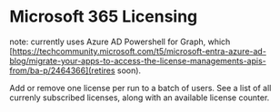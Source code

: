 # Microsoft 365 Licensing
note: currently uses Azure AD Powershell for Graph, which [https://techcommunity.microsoft.com/t5/microsoft-entra-azure-ad-blog/migrate-your-apps-to-access-the-license-managements-apis-from/ba-p/2464366](retires soon).

Add or remove one license per run to a batch of users.
See a list of all currenly subscribed licenses, along with an available license counter.

